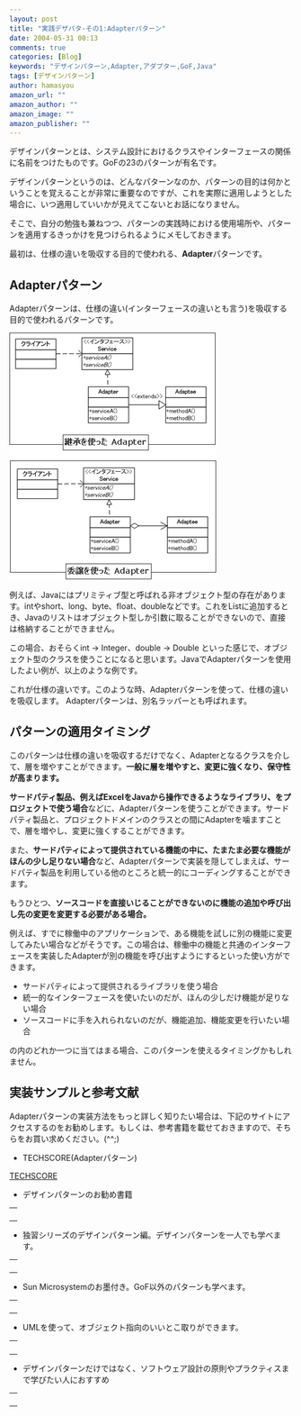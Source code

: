 ```yaml
---
layout: post
title: "実践デザパタ-その1:Adapterパターン"
date: 2004-05-31 00:13
comments: true
categories: [Blog]
keywords: "デザインパターン,Adapter,アダプター,GoF,Java"
tags: [デザインパターン]
author: hamasyou
amazon_url: ""
amazon_author: ""
amazon_image: ""
amazon_publisher: ""
---
```


デザインパターンとは、システム設計におけるクラスやインターフェースの関係に名前をつけたものです。GoFの23のパターンが有名です。

デザインパターンというのは、どんなパターンなのか、パターンの目的は何かということを覚えることが非常に重要なのですが、これを実際に適用しようとした場合に、いつ適用していいかが見えてこないとお話になりません。

そこで、自分の勉強も兼ねつつ、パターンの実践時における使用場所や、パターンを適用するきっかけを見つけられるようにメモしておきます。

最初は、仕様の違いを吸収する目的で使われる、<strong>Adapter</strong>パターンです。


<!-- more -->

<h2>Adapterパターン</h2>

<p class="option">Adapterパターンは、仕様の違い(インターフェースの違いとも言う)を吸収する目的で使われるパターンです。</p>

<img src="/images/adapter/adapter.gif" alt="Adapterクラス図" />

例えば、Javaにはプリミティブ型と呼ばれる非オブジェクト型の存在があります。intやshort、long、byte、float、doubleなどです。これをListに追加するとき、Javaのリストはオブジェクト型しか引数に取ることができないので、直接は格納することができません。

この場合、おそらくint → Integer、double → Double といった感じで、オブジェクト型のクラスを使うことになると思います。JavaでAdapterパターンを使用したよい例が、以上のような例です。

これが仕様の違いです。このような時、Adapterパターンを使って、仕様の違いを吸収します。
Adapterパターンは、別名ラッパーとも呼ばれます。

<h2>パターンの適用タイミング</h2>

このパターンは仕様の違いを吸収するだけでなく、Adapterとなるクラスを介して、層を増やすことができます。<strong>一般に層を増やすと、変更に強くなり、保守性が高まります。</strong>

<strong>サードパティ製品、例えばExcelをJavaから操作できるようなライブラリ、をプロジェクトで使う場合</strong>などに、Adapterパターンを使うことができます。サードパティ製品と、プロジェクトドメインのクラスとの間にAdapterを噛ますことで、層を増やし、変更に強くすることができます。

また、<strong>サードパティによって提供されている機能の中に、たまたま必要な機能がほんの少し足りない場合</strong>など、Adapterパターンで実装を隠してしまえば、サードパティ製品を利用している他のところと統一的にコーディングすることができます。

もうひとつ、<strong>ソースコードを直接いじることができないのに機能の追加や呼び出し先の変更を変更する必要がある場合。</strong>

例えば、すでに稼働中のアプリケーションで、ある機能を試しに別の機能に変更してみたい場合などがそうです。この場合は、稼働中の機能と共通のインターフェースを実装したAdapterが別の機能を呼び出すようにするといった使い方ができます。

<ul>
<li>サードパティによって提供されるライブラリを使う場合</li>
<li>統一的なインターフェースを使いたいのだが、ほんの少しだけ機能が足りない場合</li>
<li>ソースコードに手を入れられないのだが、機能追加、機能変更を行いたい場合</li>
</ul>

の内のどれか一つに当てはまる場合、このパターンを使えるタイミングかもしれません。

<h2>実装サンプルと参考文献</h2>

Adapterパターンの実装方法をもっと詳しく知りたい場合は、下記のサイトにアクセスするのをお勧めします。もしくは、参考書籍を載せておきますので、そちらをお買い求めください。(^^;)

+ TECHSCORE(Adapterパターン)

<a href="http://www.techscore.com/tech/DesignPattern/Adapter.html" rel="external nofollow">TECHSCORE</a>

+ デザインパターンのお勧め書籍

<div class="rakuten"><table border="0" cellpadding="5" width="400"><tr><td valign="top"><a href="http://www.amazon.co.jp/exec/obidos/ASIN/4797327030/sorehabooks-22/" rel="external nofollow"></a><br /></td></tr></table>
</div>

+ 独習シリーズのデザインパターン編。デザインパターンを一人でも学べます。

<div class="rakuten"><table border="0" cellpadding="5" width="400"><tr><td valign="top"><a href="http://www.amazon.co.jp/exec/obidos/ASIN/4798104450/sorehabooks-22/" rel="external nofollow"></a><br /></td></tr></table>
</div>

+ Sun Microsystemのお墨付き。GoF以外のパターンも学べます。

<div class="rakuten"><table border="0" cellpadding="5" width="400"><tr><td valign="top"><a href="http://www.amazon.co.jp/exec/obidos/ASIN/4756141552/sorehabooks-22/" rel="external nofollow"></a><br /></td></tr></table>
</div>

+ UMLを使って、オブジェクト指向のいいとこ取りができます。

<div class="rakuten"><table border="0" cellpadding="5" width="400"><tr><td valign="top"><a href="http://www.amazon.co.jp/exec/obidos/ASIN/4774116882/sorehabooks-22/" rel="external nofollow"></a><br /></td></tr></table>
</div>

+ デザインパターンだけではなく、ソフトウェア設計の原則やプラクティスまで学びたい人におすすめ

<div class="rakuten"><table border="0" cellpadding="5" width="400"><tr><td valign="top"><a href="http://www.amazon.co.jp/exec/obidos/ASIN/4797323361/sorehabooks-22/" rel="external nofollow"></a><br /></td></tr></table>
</div>




